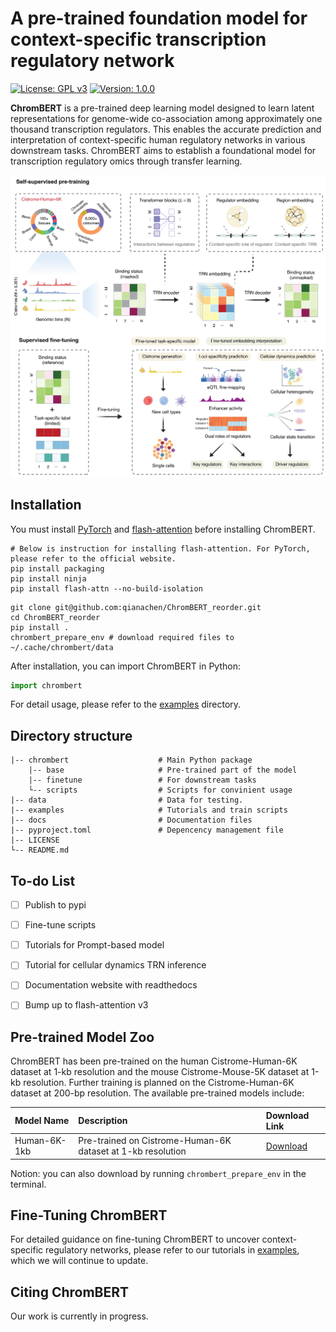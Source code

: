 # A pre-trained foundation model for context-specific transcription regulatory network 

[![License: GPL v3](https://img.shields.io/badge/License-GPLv3-blue.svg)](https://www.gnu.org/licenses/gpl-3.0)
[![Version: 1.0.0](https://img.shields.io/badge/Version-1.0.0-brightgreen.svg)](https://www.gnu.org/licenses/gpl-3.0)

**ChromBERT** is a pre-trained deep learning model designed to learn latent representations for genome-wide co-association among approximately one thousand transcription regulators. This enables the accurate prediction and interpretation of context-specific human regulatory networks in various downstream tasks. ChromBERT aims to establish a foundational model for transcription regulatory omics through transfer learning.

![ChromBERT Framework](docs/_static/ChromBERT_framework.png "Framework")


## Installation
You must install [PyTorch](https://pytorch.org/get-started/locally/) and [flash-attention](https://github.com/Dao-AILab/flash-attention) before installing ChromBERT. 
```shell
# Below is instruction for installing flash-attention. For PyTorch, please refer to the official website.
pip install packaging
pip install ninja
pip install flash-attn --no-build-isolation
```
<!-- ChromBERT is being developed into a Python package and will be released soon. -->
```shell
git clone git@github.com:qianachen/ChromBERT_reorder.git
cd ChromBERT_reorder
pip install .
chrombert_prepare_env # download required files to ~/.cache/chrombert/data
```

After installation, you can import ChromBERT in Python:
```python
import chrombert
```
For detail usage, please refer to the [examples](examples) directory.


## Directory structure
```
|-- chrombert                    # Main Python package
    |-- base                     # Pre-trained part of the model
    |-- finetune                 # For downstream tasks
    └-- scripts                  # Scripts for convinient usage 
|-- data                         # Data for testing.
|-- examples                     # Tutorials and train scripts
|-- docs                         # Documentation files
|-- pyproject.toml               # Depencency management file
|-- LICENSE
└-- README.md
```

## To-do List
- [ ] Publish to pypi
- [ ] Fine-tune scripts 
- [ ] Tutorials for Prompt-based model 
- [ ] Tutorial for cellular dynamics TRN inference
- [ ] Documentation website with readthedocs 
- [ ] Bump up to flash-attention v3


## Pre-trained Model Zoo

ChromBERT has been pre-trained on the human Cistrome-Human-6K dataset at 1-kb resolution and the mouse Cistrome-Mouse-5K dataset at 1-kb resolution. Further training is planned on the Cistrome-Human-6K dataset at 200-bp resolution. The available pre-trained models include:

| Model Name                | Description                                              | Download Link                                                                                     |
| :------------------------ | :------------------------------------------------------- | :------------------------------------------------------------------------------------------------ |
| Human-6K-1kb | Pre-trained on Cistrome-Human-6K dataset at 1-kb resolution | [Download](https://huggingface.co/datasets/TongjiZhanglab/chrombert) |

Notion: you can also download by running `chrombert_prepare_env` in the terminal.

## Fine-Tuning ChromBERT

For detailed guidance on fine-tuning ChromBERT to uncover context-specific regulatory networks, please refer to our tutorials in [examples](examples), which we will continue to update.

## Citing ChromBERT

Our work is currently in progress.

